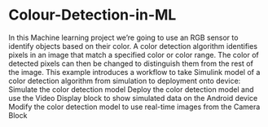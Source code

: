 # Colour-Detection-in-ML
In this Machine learning project we’re going to use an RGB sensor to identify objects based on their color. A color detection algorithm identifies pixels in an image that match a specified color or color range. The color of detected pixels can then be changed to distinguish them from the rest of the image. This example introduces a workflow to take Simulink model of a color detection algorithm from simulation to deployment onto device: Simulate the color detection model Deploy the color detection model and use the Video Display block to show simulated data on the Android device Modify the color detection model to use real-time images from the Camera Block
